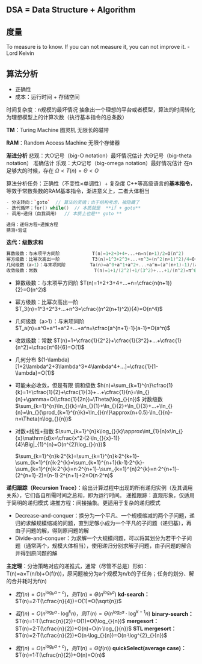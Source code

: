 ## DSA = Data Structure + Algorithm 

##  度量

To measure is to know. If you can not measure it, you can not improve it.   - Lord Keivin

## 算法分析

- 正确性
- 成本：运行时间 + 存储空间

时间复杂度：n规模的最坏情况
抽象出一个理想的平台或者模型，算法的时间转化为理想模型上的计算次数（执行基本指令的总条数）

**TM**：Turing Machine  图灵机
无限长的磁带

**RAM**：Random Access Machine
无限个存储器

**渐进分析**
悲观：大O记号（big-O notation）最坏情况估计
大Θ记号（big-theta notation） 准确估计
乐观：大Ω记号（big-omega notation）最好情况估计
在n足够大的时候，存在   $\Omega<T(n)=\Theta<O$

算法分析任务：正确性（不变性×单调性）+ 复杂度
C++等高级语言的**基本指令**，等效于常数条数的RAM基本指令，渐进意义上，二者大体相当

```c++
- 分支转向：`goto`  // 算法的灵魂；出于结构考虑，被隐藏了
- 迭代循环：for() while()  // 本质就是  **if + goto**
- 调用+递归（自我调用）  // 本质上也是** goto **

递归：递归方程+递推方程
猜测+验证
```



**迭代：级数求和**

```c++
算数级数：与末项平方同阶            T(n)=1+2+3+4+...+n=n(n+1)/2=O(n^2)
幂方级数：比幂次高出一阶            T3(n)=1^3+2^3+...+n^3=(n^2(n+1)^2)/4=O(n^4)
几何级数（a>1）：与末项同阶         Ta(n)=a^0+a^1+a^2+...+a^n=(a^(n+1)-1)/(a-1)=O(a^n)
收敛级数：常数                     T(n)=1+1/(2^2)+1/(3^2)+...+1/(n^2)=π^6/6=O(1)
```

- 算数级数：与末项平方同阶 
  $T(n)=1+2+3+4+...+n=\cfrac{n(n+1)}{2}=O(n^2)$

- 幂方级数：比幂次高出一阶 
  $T_3(n)=1^3+2^3+...+n^3=\cfrac{(n^2(n+1)^2)}{4}=O(n^4)$

- 几何级数（a>1）：与末项同阶 
  $T_a(n)=a^0+a^1+a^2+...+a^n=\cfrac{a^{n+1}-1}{a-1}=O(a^n)$

- 收敛级数：常数
  $T(n)=1+\cfrac{1}{2^2}+\cfrac{1}{3^2}+...+\cfrac{1}{n^2}=\cfrac{π^6}{6}=O(1)$

- 几何分布
  $(1-\lambda)[1+2\lambda^2+3\lambda^3+4\lambda^4+...]=\cfrac{1}{1-\lambda}=O(1)$

- 可能未必收敛，但是有限
  调和级数  $h(n)=\sum_{k=1}^{n}\cfrac{1}{k}=1+\cfrac{1}{2}+\cfrac{1}{3}+...+\cfrac{1}{n}=\ln_{}{n}+\gamma+O(\cfrac{1}{2n})=\Theta(\log_{}{n})$
  对数级数  $\sum_{k=1}^{n}\ln_{}{k}=\ln_{}{1}+\ln_{}{2}+\ln_{}{3}+...+\ln_{}{n}=\ln_{}{\prod_{k=1}^{n}k}=\ln_{}{n!}\approx(n+0.5)·\ln_{}{n}-n=\Theta(n\log_{}{n})$

- 对数+线性+指数
  $\sum_{k=1}^{n}k\log_{}{k}\approx\int_{1}{n}x\ln_{}{x}\mathrm{d}x=\cfrac{x^2·(2·\ln_{}{x}-1)}{4}\Big|_{1}^{n}=O(n^{2}\log_{}{n})$

  $\sum_{k=1}^{n}k·2^{k}=\sum_{k=1}^{n}k·2^{k+1}-\sum_{k=1}^{n}k·2^{k}=\sum_{k=1}^{n+1}(k-1)·2^{k}-\sum_{k=1}^{n}k·2^{k}=n·2^{n+1}-\sum_{k=1}^{n}2^{k}=n·2^{n+1}-(2^{n+1}-2)=(n-1)·2^{n+1}+2=O(n·2^n)$



**递归跟踪（Recursion Trace）**：绘出计算过程中出现的所有递归实例（及其调用关系），它们各自所需时间之总和，即为运行时间。
递推跟踪：直观形象，仅适用于简明的递归模式
递推方程：间接抽象。更适用于复杂的递归模式

- Decrease-and-conquer：换分为一个平凡、一个规模缩减的两个子问题，递归的求解规模缩减的问题，直到足够小成为一个平凡的子问题（递归基），再由子问题的解，得到原问题的解
- Divide-and-conquer：为求解一个大规模问题，可以将其划分为若干个子问题（通常两个，规模大体相当），使用递归分别求解子问题，由子问题的解合并得到原问题的解

**主定理**：分治策略对应的递推式，通常（尽管不总是）形如：T(n)=a×T(n/b)+O(f(n))，原问题被分为a个规模为n/b的子任务；任务的划分、解的合并耗时为f(n)

- $若f(n)=O(n^{\log_{b}{a}-c})，则T(n)=\Theta(n^{log_{b}{a}})$
  **kd-search：**  $T(n)=2·T(\cfrac{n}{4})+O(1)=O(\sqrt{n})$

- $若f(n)=O(n^{\log_{b}{a}}·\log^k_{}{n})，则T(n)=\Theta(n^{log_{b}{a}}·\log^{k+1}_{}{n})$
  **binary-search：**  $T(n)=1·T(\cfrac{n}{2})+O(1)=O(\log_{}{n})$
  **mergesort：**  $T(n)=2·T(\cfrac{n}{2})+O(n)=O(n·\log_{}{n})$
  **STL mergesort：**  $T(n)=2·T(\cfrac{n}{2})+O(n·\log_{}{n})=O(n·\log^{2}_{}{n})$
- $若f(n)=O(n^{\log_{b}{a}+c})，则T(n)=\Theta(f(n))$
  **quickSelect(average case)：**  $T(n)=1·T(\cfrac{n}{2})+O(n)=O(n)$
